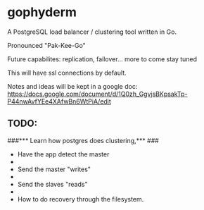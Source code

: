 # gophyderm
A PostgreSQL load balancer / clustering tool written in Go.

Pronounced "Pak-Kee-Go"

Future capabilites: replication, failover... more to come stay tuned

This will have ssl connections by default.

Notes and ideas will be kept in a google doc: https://docs.google.com/document/d/1Q0zh_GgvjsBKpsakTp-P44nwAvfYEe4XAfwBn6WtPiA/edit

## TODO: ##
 
###*** Learn how postgres does clustering,*** ###

*  Have the app detect the master
* 
*  Send the master "writes"
* 
*  Send the slaves "reads"
* 
*  How to do recovery through the filesystem.